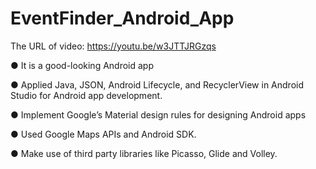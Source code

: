 # EventFinder_Android_App
The URL of video: https://youtu.be/w3JTTJRGzqs

● It is a good-looking Android app

● Applied Java, JSON, Android Lifecycle, and RecyclerView in Android Studio for Android app development.

● Implement Google’s Material design rules for designing Android apps

● Used Google Maps APIs and Android SDK.

● Make use of third party libraries like Picasso, Glide and Volley.
